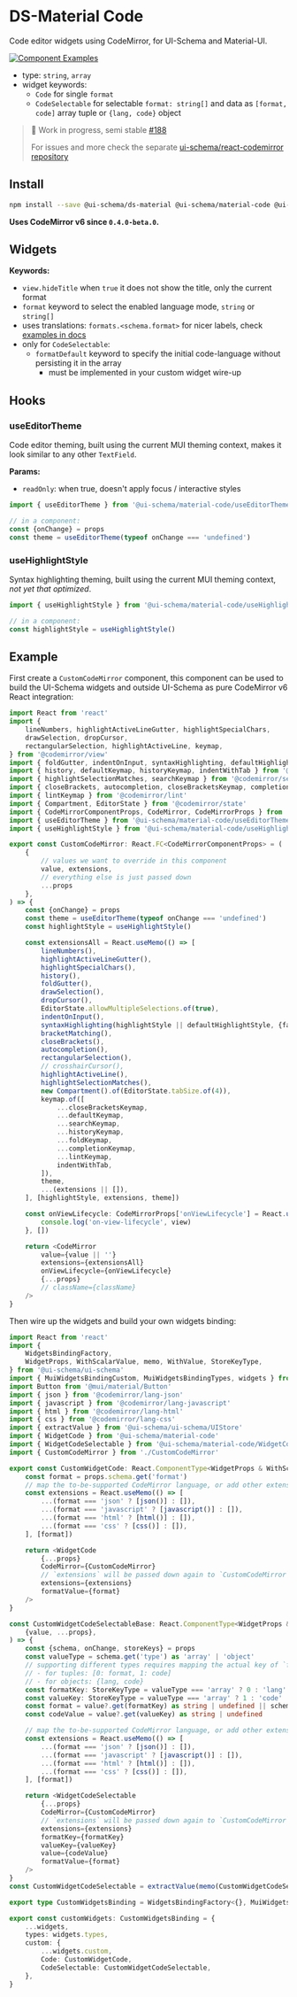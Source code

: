 # DS-Material Code

Code editor widgets using CodeMirror, for UI-Schema and Material-UI.

[![Component Examples](https://img.shields.io/badge/Examples-green?labelColor=1d3d39&color=1a6754&logoColor=ffffff&style=flat-square&logo=plex)](#demo-ui-generator)

- type: `string`, `array`
- widget keywords:
    - `Code` for single `format`
    - `CodeSelectable` for selectable `format: string[]` and data as `[format, code]` array tuple or `{lang, code}` object

>
> 🚧 Work in progress, semi stable [#188](https://github.com/ui-schema/ui-schema/issues/188)
>
> For issues and more check the separate [ui-schema/react-codemirror repository](https://github.com/ui-schema/react-codemirror)

## Install

```bash
npm install --save @ui-schema/ds-material @ui-schema/material-code @ui-schema/kit-codemirror @codemirror/state @codemirror/view @codemirror/language
```

**Uses CodeMirror v6 since `0.4.0-beta.0`.**

## Widgets

**Keywords:**

- `view.hideTitle` when `true` it does not show the title, only the current format
- `format` keyword to select the enabled language mode, `string` or `string[]`
- uses translations: `formats.<schema.format>` for nicer labels, check [examples in docs](https://github.com/ui-schema/ui-schema/blob/master/packages/dictionary/src/en/formats.js)
- only for `CodeSelectable`:
    - `formatDefault` keyword to specify the initial code-language without persisting it in the array
        - must be implemented in your custom widget wire-up

## Hooks

### useEditorTheme

Code editor theming, built using the current MUI theming context, makes it look similar to any other `TextField`.

**Params:**

- `readOnly`: when true, doesn't apply focus / interactive styles

```typescript jsx
import { useEditorTheme } from '@ui-schema/material-code/useEditorTheme'

// in a component:
const {onChange} = props
const theme = useEditorTheme(typeof onChange === 'undefined')
```

### useHighlightStyle

Syntax highlighting theming, built using the current MUI theming context, *not yet that optimized*.

```typescript jsx
import { useHighlightStyle } from '@ui-schema/material-code/useHighlightStyle'

// in a component:
const highlightStyle = useHighlightStyle()
```

## Example

First create a `CustomCodeMirror` component, this component can be used to build the UI-Schema widgets and outside UI-Schema as pure CodeMirror v6 React integration:

```typescript jsx
import React from 'react'
import {
    lineNumbers, highlightActiveLineGutter, highlightSpecialChars,
    drawSelection, dropCursor,
    rectangularSelection, highlightActiveLine, keymap,
} from '@codemirror/view'
import { foldGutter, indentOnInput, syntaxHighlighting, defaultHighlightStyle, bracketMatching, foldKeymap } from '@codemirror/language'
import { history, defaultKeymap, historyKeymap, indentWithTab } from '@codemirror/commands'
import { highlightSelectionMatches, searchKeymap } from '@codemirror/search'
import { closeBrackets, autocompletion, closeBracketsKeymap, completionKeymap } from '@codemirror/autocomplete'
import { lintKeymap } from '@codemirror/lint'
import { Compartment, EditorState } from '@codemirror/state'
import { CodeMirrorComponentProps, CodeMirror, CodeMirrorProps } from '@ui-schema/kit-codemirror/CodeMirror'
import { useEditorTheme } from '@ui-schema/material-code/useEditorTheme'
import { useHighlightStyle } from '@ui-schema/material-code/useHighlightStyle'

export const CustomCodeMirror: React.FC<CodeMirrorComponentProps> = (
    {
        // values we want to override in this component
        value, extensions,
        // everything else is just passed down
        ...props
    },
) => {
    const {onChange} = props
    const theme = useEditorTheme(typeof onChange === 'undefined')
    const highlightStyle = useHighlightStyle()

    const extensionsAll = React.useMemo(() => [
        lineNumbers(),
        highlightActiveLineGutter(),
        highlightSpecialChars(),
        history(),
        foldGutter(),
        drawSelection(),
        dropCursor(),
        EditorState.allowMultipleSelections.of(true),
        indentOnInput(),
        syntaxHighlighting(highlightStyle || defaultHighlightStyle, {fallback: true}),
        bracketMatching(),
        closeBrackets(),
        autocompletion(),
        rectangularSelection(),
        // crosshairCursor(),
        highlightActiveLine(),
        highlightSelectionMatches(),
        new Compartment().of(EditorState.tabSize.of(4)),
        keymap.of([
            ...closeBracketsKeymap,
            ...defaultKeymap,
            ...searchKeymap,
            ...historyKeymap,
            ...foldKeymap,
            ...completionKeymap,
            ...lintKeymap,
            indentWithTab,
        ]),
        theme,
        ...(extensions || []),
    ], [highlightStyle, extensions, theme])

    const onViewLifecycle: CodeMirrorProps['onViewLifecycle'] = React.useCallback((view) => {
        console.log('on-view-lifecycle', view)
    }, [])

    return <CodeMirror
        value={value || ''}
        extensions={extensionsAll}
        onViewLifecycle={onViewLifecycle}
        {...props}
        // className={className}
    />
}
```

Then wire up the widgets and build your own widgets binding:

```typescript jsx
import React from 'react'
import {
    WidgetsBindingFactory,
    WidgetProps, WithScalarValue, memo, WithValue, StoreKeyType,
} from '@ui-schema/ui-schema'
import { MuiWidgetsBindingCustom, MuiWidgetsBindingTypes, widgets } from '@ui-schema/ds-material/widgetsBinding'
import Button from '@mui/material/Button'
import { json } from '@codemirror/lang-json'
import { javascript } from '@codemirror/lang-javascript'
import { html } from '@codemirror/lang-html'
import { css } from '@codemirror/lang-css'
import { extractValue } from '@ui-schema/ui-schema/UIStore'
import { WidgetCode } from '@ui-schema/material-code'
import { WidgetCodeSelectable } from '@ui-schema/material-code/WidgetCodeSelectable'
import { CustomCodeMirror } from './CustomCodeMirror'

export const CustomWidgetCode: React.ComponentType<WidgetProps & WithScalarValue> = (props) => {
    const format = props.schema.get('format')
    // map the to-be-supported CodeMirror language, or add other extensions
    const extensions = React.useMemo(() => [
        ...(format === 'json' ? [json()] : []),
        ...(format === 'javascript' ? [javascript()] : []),
        ...(format === 'html' ? [html()] : []),
        ...(format === 'css' ? [css()] : []),
    ], [format])

    return <WidgetCode
        {...props}
        CodeMirror={CustomCodeMirror}
        // `extensions` will be passed down again to `CustomCodeMirror`
        extensions={extensions}
        formatValue={format}
    />
}

const CustomWidgetCodeSelectableBase: React.ComponentType<WidgetProps & WithValue> = (
    {value, ...props},
) => {
    const {schema, onChange, storeKeys} = props
    const valueType = schema.get('type') as 'array' | 'object'
    // supporting different types requires mapping the actual key of `format` and `value` inside the non-scalar value of this component
    // - for tuples: [0: format, 1: code]
    // - for objects: {lang, code}
    const formatKey: StoreKeyType = valueType === 'array' ? 0 : 'lang'
    const valueKey: StoreKeyType = valueType === 'array' ? 1 : 'code'
    const format = value?.get(formatKey) as string | undefined || schema.get('formatDefault') as string | undefined
    const codeValue = value?.get(valueKey) as string | undefined

    // map the to-be-supported CodeMirror language, or add other extensions
    const extensions = React.useMemo(() => [
        ...(format === 'json' ? [json()] : []),
        ...(format === 'javascript' ? [javascript()] : []),
        ...(format === 'html' ? [html()] : []),
        ...(format === 'css' ? [css()] : []),
    ], [format])

    return <WidgetCodeSelectable
        {...props}
        CodeMirror={CustomCodeMirror}
        // `extensions` will be passed down again to `CustomCodeMirror`
        extensions={extensions}
        formatKey={formatKey}
        valueKey={valueKey}
        value={codeValue}
        formatValue={format}
    />
}
const CustomWidgetCodeSelectable = extractValue(memo(CustomWidgetCodeSelectableBase))

export type CustomWidgetsBinding = WidgetsBindingFactory<{}, MuiWidgetsBindingTypes<{}>, MuiWidgetsBindingCustom<{}>>

export const customWidgets: CustomWidgetsBinding = {
    ...widgets,
    types: widgets.types,
    custom: {
        ...widgets.custom,
        Code: CustomWidgetCode,
        CodeSelectable: CustomWidgetCodeSelectable,
    },
}
```
